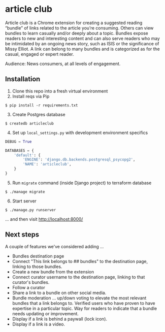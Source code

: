 # article club

Article club is a Chrome extension for creating a suggested reading “bundle” of links related to the article you’re consuming. Others can view bundles to learn casually and/or deeply about a topic. Bundles expose readers to new and interesting content and can also serve readers who may be intimidated by an ongoing news story, such as ISIS or the significance of Missy Elliot. A link can belong to many bundles and is categorized as for the casual, engaged or expert reader.

Audience: News consumers, at all levels of engagement.

## Installation

1. Clone this repo into a fresh virtual environment
2. Install reqs via Pip

```shell
$ pip install -r requirements.txt
```

3. Create Postgres database

```shell
$ createdb articleclub
```

4. Set up `local_settings.py` with development environment specifics

```python
DEBUG = True

DATABASES = {
    'default': {
        'ENGINE': 'django.db.backends.postgresql_psycopg2',
        'NAME': 'articleclub',
    }
}
```

5. Run `migrate` command (inside Django project) to terraform database

```shell
$ ./manage migrate
```

6. Start server

```shell
$ ./manage.py runserver
```

... and then visit [http://localhost:8000/](http://localhost:8000/)

## Next steps

A couple of features we've considered adding ...

- Bundles destination page
- Connect "This link belongs to ## bundles" to the destination page, linking to those bundles.
- Create a new bundle from the extension
- Connect curator username to the destination page, linking to that curator's bundles.
- Follow a curator
- Share a link to a bundle on other social media.
- Bundle moderation ... up/down voting to elevate the most relevant bundles that a link belongs to. Verified users who have proven to have expertise in a particular topic. Way for readers to indicate that a bundle needs updating or improvement.
- Display if a link is behind a paywall (lock icon).
- Display if a link is a video.


